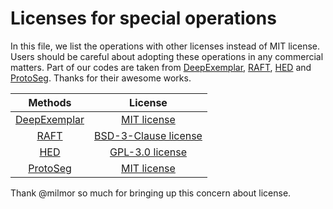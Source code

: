 # Licenses for special operations

In this file, we list the operations with other licenses instead of MIT license. Users should be careful about adopting these operations in any commercial matters. Part of our codes are taken from [DeepExemplar](https://github.com/zhangmozhe/Deep-Exemplar-based-Video-Colorization), [RAFT](https://github.com/princeton-vl/RAFT), [HED](https://github.com/sniklaus/pytorch-hed) and [ProtoSeg](https://github.com/tfzhou/ProtoSeg). Thanks for their awesome works.

|                           Methods                            |                           License                            |
| :----------------------------------------------------------: | :----------------------------------------------------------: |
| [DeepExemplar](https://github.com/zhangmozhe/Deep-Exemplar-based-Video-Colorization) | [MIT license](https://github.com/zhangmozhe/Deep-Exemplar-based-Video-Colorization/blob/main/LICENSE) |
|         [RAFT](https://github.com/princeton-vl/RAFT)         | [BSD-3-Clause license](https://github.com/princeton-vl/RAFT/blob/master/LICENSE) |
|        [HED](https://github.com/sniklaus/pytorch-hed)        | [ GPL-3.0 license](https://github.com/sniklaus/pytorch-hed/blob/master/LICENSE) |
|        [ProtoSeg](https://github.com/tfzhou/ProtoSeg)        | [MIT license](https://github.com/tfzhou/ProtoSeg/blob/main/LICENSE) |

Thank @milmor so much for bringing up this concern about license.
